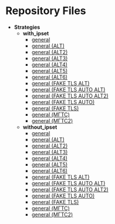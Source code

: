 # Repository Files

- **Strategies**
  - **with_ipset**
    - [general](https://raw.githubusercontent.com/vayulqq/Installing_Zapret_on_Linux/main/Strategies/with_ipset/general)
    - [general (ALT)](https://raw.githubusercontent.com/vayulqq/Installing_Zapret_on_Linux/main/Strategies/with_ipset/general (ALT))
    - [general (ALT2)](https://raw.githubusercontent.com/vayulqq/Installing_Zapret_on_Linux/main/Strategies/with_ipset/general (ALT2))
    - [general (ALT3)](https://raw.githubusercontent.com/vayulqq/Installing_Zapret_on_Linux/main/Strategies/with_ipset/general (ALT3))
    - [general (ALT4)](https://raw.githubusercontent.com/vayulqq/Installing_Zapret_on_Linux/main/Strategies/with_ipset/general (ALT4))
    - [general (ALT5)](https://raw.githubusercontent.com/vayulqq/Installing_Zapret_on_Linux/main/Strategies/with_ipset/general (ALT5))
    - [general (ALT6)](https://raw.githubusercontent.com/vayulqq/Installing_Zapret_on_Linux/main/Strategies/with_ipset/general (ALT6))
    - [general (FAKE TLS ALT)](https://raw.githubusercontent.com/vayulqq/Installing_Zapret_on_Linux/main/Strategies/with_ipset/general (FAKE TLS ALT))
    - [general (FAKE TLS AUTO ALT)](https://raw.githubusercontent.com/vayulqq/Installing_Zapret_on_Linux/main/Strategies/with_ipset/general (FAKE TLS AUTO ALT))
    - [general (FAKE TLS AUTO ALT2)](https://raw.githubusercontent.com/vayulqq/Installing_Zapret_on_Linux/main/Strategies/with_ipset/general (FAKE TLS AUTO ALT2))
    - [general (FAKE TLS AUTO)](https://raw.githubusercontent.com/vayulqq/Installing_Zapret_on_Linux/main/Strategies/with_ipset/general (FAKE TLS AUTO))
    - [general (FAKE TLS)](https://raw.githubusercontent.com/vayulqq/Installing_Zapret_on_Linux/main/Strategies/with_ipset/general (FAKE TLS))
    - [general (МГТС)](https://raw.githubusercontent.com/vayulqq/Installing_Zapret_on_Linux/main/Strategies/with_ipset/general (МГТС))
    - [general (МГТС2)](https://raw.githubusercontent.com/vayulqq/Installing_Zapret_on_Linux/main/Strategies/with_ipset/general (МГТС2))
  - **without_ipset**
    - [general](https://raw.githubusercontent.com/vayulqq/Installing_Zapret_on_Linux/main/Strategies/without_ipset/general)
    - [general (ALT)](https://raw.githubusercontent.com/vayulqq/Installing_Zapret_on_Linux/main/Strategies/without_ipset/general (ALT))
    - [general (ALT2)](https://raw.githubusercontent.com/vayulqq/Installing_Zapret_on_Linux/main/Strategies/without_ipset/general (ALT2))
    - [general (ALT3)](https://raw.githubusercontent.com/vayulqq/Installing_Zapret_on_Linux/main/Strategies/without_ipset/general (ALT3))
    - [general (ALT4)](https://raw.githubusercontent.com/vayulqq/Installing_Zapret_on_Linux/main/Strategies/without_ipset/general (ALT4))
    - [general (ALT5)](https://raw.githubusercontent.com/vayulqq/Installing_Zapret_on_Linux/main/Strategies/without_ipset/general (ALT5))
    - [general (ALT6)](https://raw.githubusercontent.com/vayulqq/Installing_Zapret_on_Linux/main/Strategies/without_ipset/general (ALT6))
    - [general (FAKE TLS ALT)](https://raw.githubusercontent.com/vayulqq/Installing_Zapret_on_Linux/main/Strategies/without_ipset/general (FAKE TLS ALT))
    - [general (FAKE TLS AUTO ALT)](https://raw.githubusercontent.com/vayulqq/Installing_Zapret_on_Linux/main/Strategies/without_ipset/general (FAKE TLS AUTO ALT))
    - [general (FAKE TLS AUTO ALT2)](https://raw.githubusercontent.com/vayulqq/Installing_Zapret_on_Linux/main/Strategies/without_ipset/general (FAKE TLS AUTO ALT2))
    - [general (FAKE TLS AUTO)](https://raw.githubusercontent.com/vayulqq/Installing_Zapret_on_Linux/main/Strategies/without_ipset/general (FAKE TLS AUTO))
    - [general (FAKE TLS)](https://raw.githubusercontent.com/vayulqq/Installing_Zapret_on_Linux/main/Strategies/without_ipset/general (FAKE TLS))
    - [general (МГТС)](https://raw.githubusercontent.com/vayulqq/Installing_Zapret_on_Linux/main/Strategies/without_ipset/general (МГТС))
    - [general (МГТС2)](https://raw.githubusercontent.com/vayulqq/Installing_Zapret_on_Linux/main/Strategies/without_ipset/general (МГТС2))

